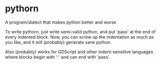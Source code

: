 # pythorn

A program/dialect that makes python better and worse

To write pythorn, just write semi-valid python, and put 'pass' at the end of every indented block. Now, you can screw up the indentation as much as you like, and it will (probably) generate sane python.

Also (probably) works for GDScript and other indent-sensitive languages where blocks begin with ':' and can end with 'pass'.